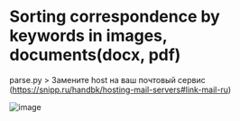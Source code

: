 # Sorting correspondence by keywords in images, documents(docx, pdf)

parse.py > Замените host на ваш почтовый сервис (https://snipp.ru/handbk/hosting-mail-servers#link-mail-ru)

  


![image](https://github.com/VegasYT/sort-mail/assets/51318919/c58bd3a3-8ee0-4e44-a50f-f3c94b20709c)
